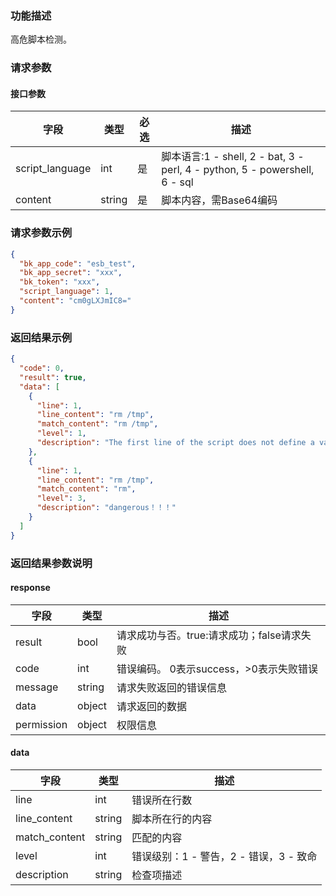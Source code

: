 ### 功能描述

高危脚本检测。

### 请求参数

#### 接口参数

| 字段              | 类型     | 必选 | 描述                                                                     |
|-----------------|--------|----|------------------------------------------------------------------------|
| script_language | int    | 是  | 脚本语言:1 - shell, 2 - bat, 3 - perl, 4 - python, 5 - powershell, 6 - sql |
| content         | string | 是  | 脚本内容，需Base64编码                                                         |

### 请求参数示例

```json
{
  "bk_app_code": "esb_test",
  "bk_app_secret": "xxx",
  "bk_token": "xxx",
  "script_language": 1,
  "content": "cm0gLXJmIC8="
}
```

### 返回结果示例

```json
{
  "code": 0,
  "result": true,
  "data": [
    {
      "line": 1,
      "line_content": "rm /tmp",
      "match_content": "rm /tmp",
      "level": 1,
      "description": "The first line of the script does not define a valid script type, for example: #!/bin/bash"
    },
    {
      "line": 1,
      "line_content": "rm /tmp",
      "match_content": "rm",
      "level": 3,
      "description": "dangerous！！！"
    }
  ]
}
```

### 返回结果参数说明

#### response

| 字段         | 类型     | 描述                         |
|------------|--------|----------------------------|
| result     | bool   | 请求成功与否。true:请求成功；false请求失败 |
| code       | int    | 错误编码。 0表示success，>0表示失败错误  |
| message    | string | 请求失败返回的错误信息                |
| data       | object | 请求返回的数据                    |
| permission | object | 权限信息                       |

#### data

| 字段            | 类型     | 描述                        |
|---------------|--------|---------------------------|
| line          | int    | 错误所在行数                    |
| line_content  | string | 脚本所在行的内容                  |
| match_content | string | 匹配的内容                     |
| level         | int    | 错误级别：1 - 警告，2 - 错误，3 - 致命 |
| description   | string | 检查项描述                     |
